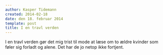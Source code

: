 ```yaml
---
author: Kasper Tidemann
created: 2014-02-18
date: den 18. februar 2014
template: post
title: I en travl verden
---
```


I en travl verden gør det mig trist til mode at læse om to ældre kvinder som føler sig forladt og alene. Det har de jo netop ikke fortjent.